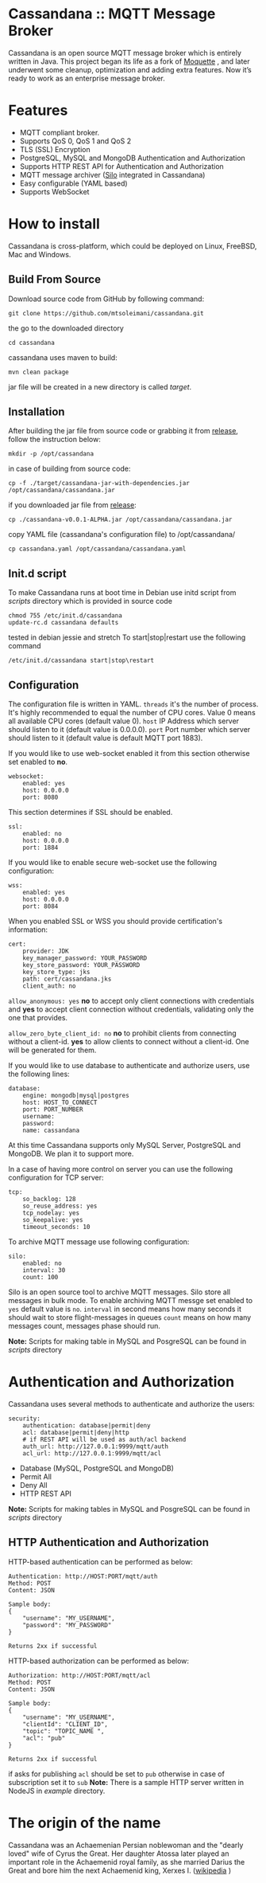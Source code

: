 # Cassandana :: MQTT Message Broker 
Cassandana is an open source MQTT message broker which is entirely written in Java. This project began its life as a fork of [Moquette](https://github.com/andsel/moquette) , and later underwent some cleanup, optimization and adding extra features. Now it’s ready to work as an enterprise message broker.


# Features

 - MQTT compliant broker.
 - Supports QoS 0, QoS 1 and QoS 2
 - TLS (SSL) Encryption
 - PostgreSQL, MySQL and MongoDB Authentication and Authorization
 - Supports HTTP REST API for Authentication and Authorization
 -  MQTT message archiver ([Silo](https://github.com/mtsoleimani/silo) integrated in Cassandana) 
 - Easy configurable (YAML based)
 - Supports WebSocket

# How to install
Cassandana is cross-platform, which could be deployed on Linux, FreeBSD, Mac and Windows.

## Build From Source
Download source code from GitHub by following command:
```
git clone https://github.com/mtsoleimani/cassandana.git 
```

the go to the downloaded directory 
```
cd cassandana 
```

cassandana uses maven to build:
```
mvn clean package
```
jar file will be created in a new directory is called *target*.

## Installation
After building the jar file from source code or grabbing it from [release](https://github.com/mtsoleimani/cassandana/releases), follow the instruction below:
```
mkdir -p /opt/cassandana
```
in case of building from source code:
```
cp -f ./target/cassandana-jar-with-dependencies.jar /opt/cassandana/cassandana.jar
```
if you downloaded jar file from [release](https://github.com/mtsoleimani/cassandana/releases):
```
cp ./cassandana-v0.0.1-ALPHA.jar /opt/cassandana/cassandana.jar
```
copy YAML file (cassandana's configuration file) to /opt/cassandana/
```
cp cassandana.yaml /opt/cassandana/cassandana.yaml
```

## Init.d script
To make Cassandana runs at boot time in Debian use initd script from *scripts* directory which is provided in source code
```cp ./scripts/initd /etc/init.d/cassandana
chmod 755 /etc/init.d/cassandana
update-rc.d cassandana defaults
```
tested in debian jessie and stretch
To start|stop|restart use the following command
```
/etc/init.d/cassandana start|stop\restart
```

## Configuration
The configuration file is written in YAML. 
``threads`` it's the number of process. It's highly recommended to equal the number of CPU cores. Value 0 means all available CPU cores (default value 0).
``host`` IP Address which server should listen to it (default value is 0.0.0.0).
``port`` Port number which server should listen to it (default value is default MQTT port 1883).


If you would like to use web-socket enabled it from this section otherwise set enabled to **no**.
```
websocket:
    enabled: yes  
    host: 0.0.0.0  
    port: 8080
```

This section determines if SSL should be enabled. 
```
ssl:
    enabled: no
    host: 0.0.0.0
    port: 1884  
```

If you would like to enable secure web-socket use the following configuration:

```
wss:
    enabled: yes
    host: 0.0.0.0
    port: 8084  
```

When you enabled SSL or WSS you should provide certification's information:
```
cert:
    provider: JDK
    key_manager_password: YOUR_PASSWORD
    key_store_password: YOUR_PASSWORD
    key_store_type: jks 
    path: cert/cassandana.jks
    client_auth: no
``` 

```allow_anonymous: yes```
**no** to accept only client connections with credentials and **yes** to accept client connection without credentials, validating only the one that provides.

``allow_zero_byte_client_id: no``
**no** to prohibit clients from connecting without a client-id. **yes** to allow clients to connect without a client-id. One will be generated for them.

If you would like to use database to authenticate and authorize users, use the following lines:
```
database:
    engine: mongodb|mysql|postgres
    host: HOST_TO_CONNECT
    port: PORT_NUMBER
    username: 
    password: 
    name: cassandana
```
At this time Cassandana supports only MySQL Server, PostgreSQL and MongoDB. We plan it to support more.

In a case of having more control on server you can use the following configuration for TCP server:
```
tcp:
    so_backlog: 128
    so_reuse_address: yes
    tcp_nodelay: yes
    so_keepalive: yes
    timeout_seconds: 10
```

To archive MQTT message use following configuration:
```
silo:
    enabled: no
    interval: 30
    count: 100
```
Silo is an open source tool to archive MQTT messages. Silo store all messages in bulk mode. 
To enable archiving MQTT messge set enabled to ``yes`` default value is ``no``.
``interval`` in second means how many seconds it should wait to store flight-messages in queues
``count`` means on how many messages count, messages phase should run.

**Note:** Scripts for making table in MySQL and PosgreSQL can be found in *scripts* directory

# Authentication and Authorization
Cassandana uses several methods to authenticate and authorize the users:
```
security:
    authentication: database|permit|deny
    acl: database|permit|deny|http    
    # if REST API will be used as auth/acl backend
    auth_url: http://127.0.0.1:9999/mqtt/auth 
    acl_url: http://127.0.0.1:9999/mqtt/acl  
```

 - Database (MySQL, PostgreSQL and MongoDB)
 - Permit All 
 - Deny All
 - HTTP REST API

**Note:** Scripts for making tables in MySQL and PosgreSQL can be found    in *scripts* directory

## HTTP Authentication and Authorization
HTTP-based authentication can be performed as below:
```
Authentication: http://HOST:PORT/mqtt/auth 
Method: POST 
Content: JSON

Sample body:
{
	"username": "MY_USERNAME",
	"password": "MY_PASSWORD"
}

Returns 2xx if successful 
```

HTTP-based authorization can be performed as below:
```
Authorization: http://HOST:PORT/mqtt/acl 
Method: POST 
Content: JSON

Sample body:
{
	"username": "MY_USERNAME",
	"clientId": "CLIENT_ID",
	"topic": "TOPIC_NAME ",
	"acl": "pub"
}

Returns 2xx if successful 
```
if asks for publishing ``acl`` should be set to ``pub`` otherwise in case of subscription set it to ``sub``
**Note:** There is a sample HTTP server written in NodeJS in *example* directory.

# The origin of the name
Cassandana was an Achaemenian Persian noblewoman and the "dearly loved" wife of Cyrus the Great. Her daughter Atossa later played an important role in the Achaemenid royal family, as she married Darius the Great and bore him the next Achaemenid king, Xerxes I. ([wikipedia](https://en.wikipedia.org/wiki/Cassandane) )

